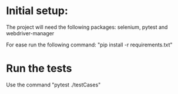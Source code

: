 # Initial setup:

The project will need the following packages: selenium, pytest and webdriver-manager

For ease run the following command: "pip install -r requirements.txt"

# Run the tests

Use the command "pytest ./testCases"

